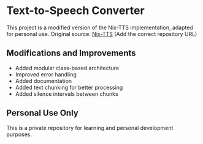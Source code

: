 # Text-to-Speech Converter

This project is a modified version of the Nix-TTS implementation, adapted for personal use.
Original source: [Nix-TTS](https://github.com/openai/nix-tts) (Add the correct repository URL)

## Modifications and Improvements
- Added modular class-based architecture
- Improved error handling
- Added documentation
- Added text chunking for better processing
- Added silence intervals between chunks

## Personal Use Only
This is a private repository for learning and personal development purposes.